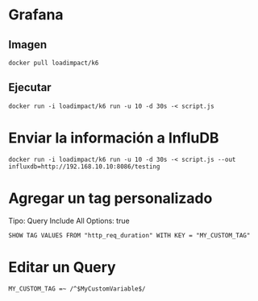# Grafana

## Imagen

```
docker pull loadimpact/k6
```

## Ejecutar

```
docker run -i loadimpact/k6 run -u 10 -d 30s -< script.js
```

# Enviar la información a InfluDB

```
docker run -i loadimpact/k6 run -u 10 -d 30s -< script.js --out influxdb=http://192.168.10.10:8086/testing
```

# Agregar un tag personalizado

Tipo: Query
Include All Options: true


```
SHOW TAG VALUES FROM "http_req_duration" WITH KEY = "MY_CUSTOM_TAG"
```

# Editar un Query

```
MY_CUSTOM_TAG =~ /^$MyCustomVariable$/
```